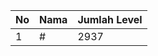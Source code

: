 | No | Nama            | Jumlah Level |
|----|-----------------|--------------|
| 1  | #    |    2937        |
